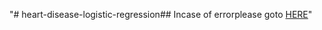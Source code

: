 "# heart-disease-logistic-regression## Incase of errorplease goto <a href="https://nbviewer.jupyter.org/github/n1rjal/heart-disease-logistic-regression/blob/master/heartdisease.ipynb">HERE</a>" 
